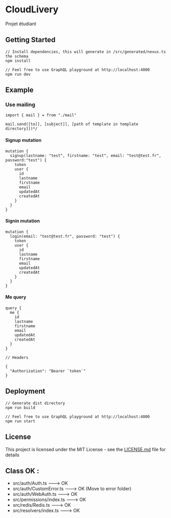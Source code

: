 # CloudLivery

Projet étudiant

## Getting Started

```
// Install dependencies, this will generate in /src/generated/nexus.ts the schema
npm install

// Feel free to use GraphQL playground at http://localhost:4000
npm run dev
```

## Example

### Use mailing

```
import { mail } = from "./mail"

mail.send([to]], [subject]], [path of template in template directory]])*/
```

#### Signup mutation

```
mutation {
  signup(lastname: "test", firstname: "test", email: "test@test.fr", password:"test") {
    token
    user {
      id
      lastname
      firstname
      email
      updatedAt
      createdAt
    }
  }
}
```

#### Signin mutation

```
mutation {
  login(email: "test@test.fr", password: "test") {
    token
    user {
      id
      lastname
      firstname
      email
      updatedAt
      createdAt
    }
  }
}
```

#### Me query

```
query {
  me {
    id
    lastname
    firstname
    email
    updatedAt
    createdAt  
  }
}

// Headers

{
  "Authorization": "Bearer `token`"
}
```

## Deployment

```
// Generate dist directory
npm run build

// Feel free to use GraphQL playground at http://localhost:4000
npm run start
```

## License

This project is licensed under the MIT License - see the [LICENSE.md](LICENSE.md) file for details

## Class OK : 
* src/auth/Auth.ts ---> OK
* src/auth/CustomError.ts ---> OK (Move to error folder)
* src/auth/WebAuth.ts ---> OK
* src/permissions/index.ts ---> OK
* src/redis/Redis.ts ---> OK
* src/resolvers/index.ts ---> OK